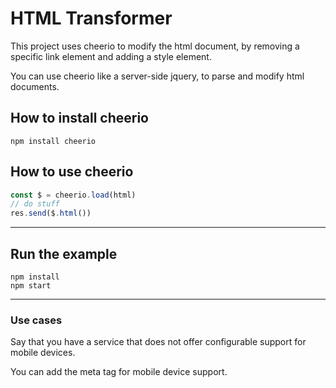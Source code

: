 # HTML Transformer

This project uses cheerio to modify the html document, by removing a specific link element and adding a style element.

You can use cheerio like a server-side jquery, to parse and modify
html documents.

## How to install cheerio

```
npm install cheerio
```

## How to use cheerio

```js
const $ = cheerio.load(html)
// do stuff
res.send($.html())
```

---

## Run the example

```
npm install
npm start
```

---

### Use cases

Say that you have a service that does not offer configurable support for mobile devices.

You can add the meta tag for mobile device support.
